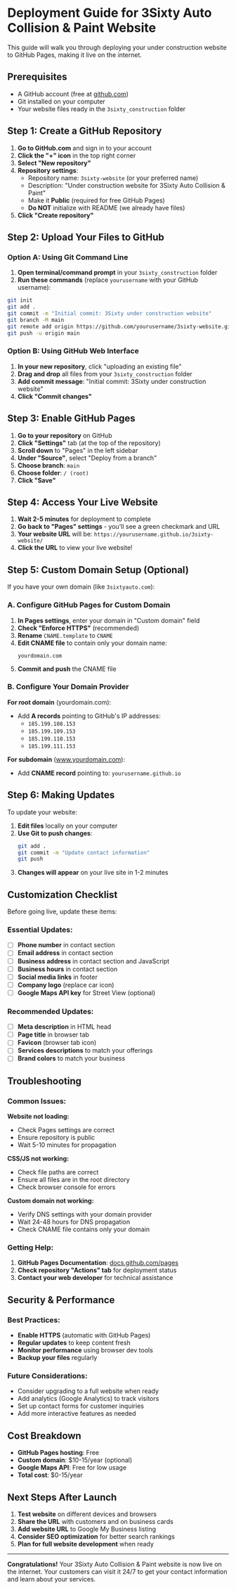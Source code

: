 # Deployment Guide for 3Sixty Auto Collision & Paint Website

This guide will walk you through deploying your under construction website to GitHub Pages, making it live on the internet.

## Prerequisites

- A GitHub account (free at [github.com](https://github.com))
- Git installed on your computer
- Your website files ready in the `3sixty_construction` folder

## Step 1: Create a GitHub Repository

1. **Go to GitHub.com** and sign in to your account
2. **Click the "+" icon** in the top right corner
3. **Select "New repository"**
4. **Repository settings**:
   - Repository name: `3sixty-website` (or your preferred name)
   - Description: "Under construction website for 3Sixty Auto Collision & Paint"
   - Make it **Public** (required for free GitHub Pages)
   - **Do NOT** initialize with README (we already have files)
5. **Click "Create repository"**

## Step 2: Upload Your Files to GitHub

### Option A: Using Git Command Line

1. **Open terminal/command prompt** in your `3sixty_construction` folder
2. **Run these commands** (replace `yourusername` with your GitHub username):

```bash
git init
git add .
git commit -m "Initial commit: 3Sixty under construction website"
git branch -M main
git remote add origin https://github.com/yourusername/3sixty-website.git
git push -u origin main
```

### Option B: Using GitHub Web Interface

1. **In your new repository**, click "uploading an existing file"
2. **Drag and drop** all files from your `3sixty_construction` folder
3. **Add commit message**: "Initial commit: 3Sixty under construction website"
4. **Click "Commit changes"**

## Step 3: Enable GitHub Pages

1. **Go to your repository** on GitHub
2. **Click "Settings"** tab (at the top of the repository)
3. **Scroll down** to "Pages" in the left sidebar
4. **Under "Source"**, select "Deploy from a branch"
5. **Choose branch**: `main`
6. **Choose folder**: `/ (root)`
7. **Click "Save"**

## Step 4: Access Your Live Website

1. **Wait 2-5 minutes** for deployment to complete
2. **Go back to "Pages" settings** - you'll see a green checkmark and URL
3. **Your website URL** will be: `https://yourusername.github.io/3sixty-website/`
4. **Click the URL** to view your live website!

## Step 5: Custom Domain Setup (Optional)

If you have your own domain (like `3sixtyauto.com`):

### A. Configure GitHub Pages for Custom Domain

1. **In Pages settings**, enter your domain in "Custom domain" field
2. **Check "Enforce HTTPS"** (recommended)
3. **Rename** `CNAME.template` to `CNAME`
4. **Edit CNAME file** to contain only your domain name:
   ```
   yourdomain.com
   ```
5. **Commit and push** the CNAME file

### B. Configure Your Domain Provider

**For root domain** (yourdomain.com):
- Add **A records** pointing to GitHub's IP addresses:
  - `185.199.108.153`
  - `185.199.109.153`
  - `185.199.110.153`
  - `185.199.111.153`

**For subdomain** (www.yourdomain.com):
- Add **CNAME record** pointing to: `yourusername.github.io`

## Step 6: Making Updates

To update your website:

1. **Edit files** locally on your computer
2. **Use Git to push changes**:
   ```bash
   git add .
   git commit -m "Update contact information"
   git push
   ```
3. **Changes will appear** on your live site in 1-2 minutes

## Customization Checklist

Before going live, update these items:

### Essential Updates:
- [ ] **Phone number** in contact section
- [ ] **Email address** in contact section
- [ ] **Business address** in contact section and JavaScript
- [ ] **Business hours** in contact section
- [ ] **Social media links** in footer
- [ ] **Company logo** (replace car icon)
- [ ] **Google Maps API key** for Street View (optional)

### Recommended Updates:
- [ ] **Meta description** in HTML head
- [ ] **Page title** in browser tab
- [ ] **Favicon** (browser tab icon)
- [ ] **Services descriptions** to match your offerings
- [ ] **Brand colors** to match your business

## Troubleshooting

### Common Issues:

**Website not loading:**
- Check Pages settings are correct
- Ensure repository is public
- Wait 5-10 minutes for propagation

**CSS/JS not working:**
- Check file paths are correct
- Ensure all files are in the root directory
- Check browser console for errors

**Custom domain not working:**
- Verify DNS settings with your domain provider
- Wait 24-48 hours for DNS propagation
- Check CNAME file contains only your domain

### Getting Help:

1. **GitHub Pages Documentation**: [docs.github.com/pages](https://docs.github.com/pages)
2. **Check repository "Actions" tab** for deployment status
3. **Contact your web developer** for technical assistance

## Security & Performance

### Best Practices:
- **Enable HTTPS** (automatic with GitHub Pages)
- **Regular updates** to keep content fresh
- **Monitor performance** using browser dev tools
- **Backup your files** regularly

### Future Considerations:
- Consider upgrading to a full website when ready
- Add analytics (Google Analytics) to track visitors
- Set up contact forms for customer inquiries
- Add more interactive features as needed

## Cost Breakdown

- **GitHub Pages hosting**: Free
- **Custom domain**: $10-15/year (optional)
- **Google Maps API**: Free for low usage
- **Total cost**: $0-15/year

## Next Steps After Launch

1. **Test website** on different devices and browsers
2. **Share the URL** with customers and on business cards
3. **Add website URL** to Google My Business listing
4. **Consider SEO optimization** for better search rankings
5. **Plan for full website development** when ready

---

**Congratulations!** Your 3Sixty Auto Collision & Paint website is now live on the internet. Your customers can visit it 24/7 to get your contact information and learn about your services.